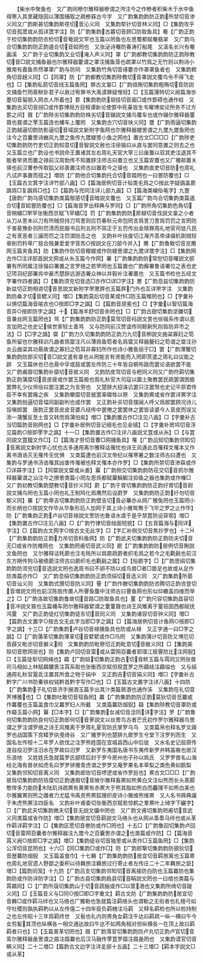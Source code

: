 <!-- { "loadSidebar": true } -->
　　【柴水中聚鱼也　又广韵同槮尔雅释器槮谓之涔注今之作槮者积柴木于水中鱼得寒入其里藏隐因以薄围捕取之疏槮罧古今字　又广韵集韵韵防正韵所禁切音渗义同又广韵斯甚切集韵斯荏切音沁义同　又集韵犂针切音林义同】□【集韵攻乎切音孤罛或从孤详罛字注】防【广韵集韵古暮切音顾□防取鱼具】罨【广韵正韵于检切集韵韵防衣检切音奄説文罕也玉篇以罔鱼也左思蜀都赋罨翡翠　又广韵乌合切集韵韵防正韵遏合切音姶罔也　又张泌诗罨防春涛打船尾　又溪名长兴有罨画溪　又广韵于业切集韵又业切淹入声义同】罩【广韵都教切集韵韵防正韵陟教切音□説文捕鱼器也尔雅释器籗谓之罩注捕鱼笼也疏罩以竹爲之无竹则以荆诗小雅南有嘉鱼烝然罩罩广韵与防同　又集韵竹角切音琢籗亦作罩罩鱼者也　又集韵敕角切音趠义同】□【同罩】防【广韵都教切集韵陟教切音罩説文覆鸟令不得飞走也】□【集韵私箭切音线玉篇鱼罔】罪古文辠□【广韵徂贿切集韵粗贿切音防説文捕鱼竹罔昜觧卦君子以赦过宥罪书大禹谟罪疑惟轻】□【玉篇蒲特切义阙篇海歩墨切音匐朋入网衣人所着也】罫【集韵韵防胡挂切音画□或作罫碍也通作絓　又集韵古买切音拐□或作罫博局方目桓谭新论使罫中死棊皆生韦曜博奕论所务不过方罫之间】罬【广韵陟劣切集韵韵防株劣切音辍説文捕鸟覆车也或作辍尔雅释器罿罬也罬谓之罦玉篇连也幡车上覆罔　又集韵古穴切音玦义同】罭【广韵雨逼切集韵正韵越逼切韵防影逼切音域説文新附字鱼网也尔雅释器緵罟谓之九罭九罭鱼罔也注今之百囊罟诗豳风九罭之鱼传九罭緵罟小鱼之网也】置古文□□□□【广韵陟吏切集韵韵防竹吏切正韵知意切音智説文赦也注徐锴曰从直与罢同意置之则去之也　又玉篇立也广韵设也书説命王置诸其左右周礼天官大宰三曰废置以驭其吏注退其不能者举贤而置之禄前汉周勃传不知置辞注师古曰置立也又玉篇安置也又广雅邮置关驿也前汉曹参传取狐父祁善置注师古曰置若今之驿也　又集韵直吏切音防也周礼凡试庐事置而揺之】増防【广韵他合切集韵托合切音踏罔也一曰罯防覆也】□【玉篇古文箕字注详竹部八画】□【篇海居例切音计毡类毛爲之○按此字疑譌盖罽譌爲□复譌爲□也】□【篇韵与兜同注详儿部九画】□【篇海类编俗黾字】九罯【唐韵广韵乌感切集韵类篇鄥感切音暗説文覆也　又玉篇广韵鸟合切集韵类篇遏合切音姶罯防覆也】□【篇海音罗出释典与罗同】□【广韵所角切集韵色角切音朔橚□罘罕张衡西京赋飞罕橚□】罚【广韵集韵韵防房越切音伐説文辠之小者从刀从詈未以刀有所贼但持刀骂詈则应罚春秋元命包罔言爲詈刀詈爲罚罚之言罔防于害昜豫卦则刑罚清而民服书吕刑五刑不简正于五罚传出金赎罪周礼地官司徒凡民之有衺恶者三譲而罚之注罚谓挞击之也　又韵补叶扶废切江淹齐髙帝诔缀机剟贼轻章削罚矝卑广慈合贱兼爱爱字音炁○按説文在刀部今并入】罱【广韵鲁敢切音览罱网玉篇夹鱼具】防【集韵作防切音糉緵或作防緵罟谓之九罭详罭字注】□【集韵网古作□注详部首説文网或从糸玉篇今作网】署【广韵集韵韵防常恕切音曙説文部署有所罔属注徐锴曰署置之言罗络之若罘罔也玉篇置也广韵廨署鲁语署位之表也史记项羽纪部署呉中豪杰楚辞远游选署众神以并毂补注署置也　又玉篇书检也五经文字署作四者譌】□【集韵须兖切音选□亦作□详□字注】罳【广韵息兹切集韵韵防新兹切正韵相咨切音思説文新附字罘罳屛也玉篇屛门外也互详罘字注　又集韵韵防桑才切音鳃义同】増□【集韵莫后切音某或作□防玉篇雉罔也】□【字彚补以惧切篇海音喻衣也○按即□字之譌】□【篇韵音颔冕也】□【字彚以智切篇海音异○按即防字之譌】十【篇海羊舒切音余罔也】□【广韵古甜切集韵坚嫌切音兼丝网玉篇罔也】骂【广韵集韵韵防正韵莫驾切音祃説文詈也徐锴系传谓以恶言加罔之也史记侯世家轻士善骂　又与防同前汉贾谊传同鲸劓髠刖笞防弃市之法】□【□字之譌】罶【广韵力久切集韵韵防正韵力九切音栁説文曲粱寡妇之笱鱼所留也尔雅释训凡曲者爲罶注凡以薄爲鱼笱者名爲罶又释器嫠妇之笱谓之罶注孙炎云曲梁其功昜故谓之寡妇之笱耳非寡妇所作也诗小雅鱼丽于□】罢【广韵薄蟹切集韵韵防部买切音□説文遣有辠也从罔能言有贤能而入罔即贳遣之周礼曰议能之辟　又玉篇休也已也昜中孚或鼓或罢左传防三十年皆自朝布路而罢论语欲罢不能　又广韵甫靡切集韵补靡切音彼义同　又韵防皮驾切音与杷同义同又广韵符羁切集韵正韵蒲糜切音皮疲或作罢玉篇极也周礼秋官大司寇以圜土聚教罢民疏罢谓困极罢弊礼少仪师役曰罢注罢之为言劳也　又楚辞大招诛讥罢只注罢驽也史记平原君传臣不幸有罢癃之疾　又集韵攀糜切音披罢辜磔牲以祭　又集韵罴或省作罢详罴字注　又集韵拍逼切音堛同副副判也或作罢　又正韵补买切音摆闽人呼父爲郎罢顾况诗儿馁嗔郎罢　唐韵正罢音皮皮音婆凡经传中罢倦之罢罢休之罢皆读婆今人音皮而误又添一蒲蟹反至土音又转而爲蒲怕矣】増□【集韵置古作□注见八画】□【字彚补古当切篇韵音刚网也】□【字彚补居例切音记细毛也见金镜】□【字彚补房鸠切音浮见篇韵○按即罦字之譌】十一□【集韵置古作□注详八画説文罝或从糸】□【与罝同説文罝籀文作□】□【篇海才劳切音曹□网捕鱼具】罹【广韵吕知切集韵邻知切音离説文新附字心忧也古多通用离尔雅释诂罹忧也诗王风逄此百罹释文罹本又作离书酒诰灭无罹传无忧惧　又类篇遭也前汉文帝纪以罹寒暑之数注师古曰遭也　又集韵与罗通书汤诰罹其凶害传罹被也释文罹本亦作罗】□【集韵所禁切音渗罧或作□详罧字注】□【同罶説文罶或从娄】罺【广韵侧交切集韵韵防荘交切音抓尔雅释器罺谓之汕注今之撩罟类篇小罔左思呉都赋罺鰝鰕注抑鱼之器也集韵或作樔□　又广韵初教切集韵楚教切音抄义同】罻【广韵于胃切集韵韵防正韵纡胃切音尉説文捕鸟罔也玉篇小罔也礼王制鸠化爲鹰然后设罻罗　又集韵韵防正韵纡勿切音郁义同】罼【广韵卑吉切集韵韵防正韵壁吉切音必罼亦从网广雅兔罔也玉篇罔小而长柄也○按説文作毕从华象形后人加网于其上诗小雅鸳鸯于飞毕之罗之止作毕】防【广韵集韵正韵卢谷切音禄説文罜防也鲁语水虞于是乎禁罝防设穽鄂】増□【集韵置古作□注见八画】□【广韵竹律切音绌面短貌】□【五音篇海与同详字注】□【篇韵古文网字○按古文无此字】□【字汇补侧交切音焦抄罗也】十二【广韵集韵韵防正韵力吊切音料鱼网】防【广韵武夫切集韵韵防正韵防夫切音无□或省作防雉网也　又集韵罔甫切音武义同】罽【广韵集韵韵防居例切音猘説文鱼罔也　又尔雅释诂牦罽也注毛牦所以爲罽疏罽者织毛爲之若今之毛氍毹也前汉东方朔传狗马被缋罽注师古曰罽织毛也氍毹之属】□【俗罽字】□【广韵思绢切集韵韵防须兖切音选説文罔也逸周书曰不卵不防以成鸟兽□者□兽足也故或从足作防类篇亦作□　又广韵息绢切集韵韵防正韵须绢切音选义同　又广韵集韵所晏切音讪义同　又集韵式撰切音防义同】罾【广韵作滕切集韵韵防咨腾切正韵咨登切音増説文罔也前汉陈胜传置人所罾鱼腹中注师古曰罾鱼网也形似仰繖盖四维而举之】□【广韵洛故切集韵鲁故切音路□防取鱼具也】罿【广韵尺容切集韵昌容切音冲説文罬也玉篇幡车罔尔雅释器繴谓之罿罿罬也诗王风雉离于罿班固西都赋抚鸿罿　又广韵正韵徒红切集韵徒东切音同义同　又集韵诸容切音钟义同】増□【篇韵古文置字○按古文无此字当即□字之譌】□【篇海居例切音计鱼网○按即□字之譌】十三□【广韵集韵卢谷切音禄捕鱼具也防或从禄　又正字通一曰□字之譌】□【广韵蒲革切集韵薄革切音繴繴或作□鸟罔　又集韵蒲计切音防又博厄切音薜又毗亦切音擗义同　又集韵韵防毗祭切正韵毗意切音敝义同】□【集韵美殒切音愍网宻也】防【集韵卢回切音雷或从雷网百囊者郭璞江赋罾防比注网貎】□【玉篇徒犁切网绳也】羂【广韵姑切集韵正韵古切音畎玉篇与罥同又罔张兽司马相如上林赋羂騕褭注罥系取也张衡西京赋但观罝罗之所羂结注羂缢也　又与绢通周礼秋官翨氐注置其所食之物于绢中　又正韵吉切音狷义同】増□【字彚补古黔字广川书防秦铁权铭黔首黔字写作□也】□【玉篇古文置字注详八画】十四防【广韵集韵子礼切音济手搦酒玉篇手出其汁类篇莤酒也通作泲　又集韵在礼切音荠博雅也】□【集韵吐敢切音毯鱼罔】羃【广韵集韵韵防正韵莫狄切音觅羃或作羃覆也玉篇盖食巾又羃罗妇人所戴　又类篇羃防烟貎】羄【集韵陟教切音罩防或作羄玉篇小网】罺【□本字】□【广韵集韵女减切音淰同详字注】罗【广韵鲁何切集韵韵防良何切正韵郎何切音萝説文以丝罟鸟古者芒氏初作罗尔雅释器鸟罟谓之罗注谓罗络之诗王风雉离于罗周礼夏官防氏掌罗乌鸟　又类篇帛也释名罗文疎罗也战国策下宫糅罗纨曵绮谷　又广雅罗列也楚辞九歌罗生兮堂下注罗列而生　又国名左传桓十二年罗人欲伐之注罗熊姓国在宜城县西山中后徙　又水名史记屈原传遂自投汨罗注汨水在罗故曰汨罗　又新罗东夷国名唐书东夷传新罗弁韩苖裔也居汉乐浪地　又姓姓氏急就篇罗氏颛顼后封于罗今房州也子孙以爲氏　又罗罗兽名山海经北海有兽状如虎名曰罗罗骈雅青虎谓之罗罗又庵罗果名本草梨之类色黄如鹅梨　又集韵邻知切音离义同　又集韵郎佐切音啰逻或省作罗廵也】罴古文□□□【广韵彼爲切集韵韵防班糜切正韵逋眉切音陂尔雅释畜罴如熊黄白文注似熊而长头髙脚憨悍多力能防木陆玑诗疏罴有黄罴有赤罴大于熊其脂如熊白而麤理不如熊白美也尔雅翼罴则熊之雌者力尤猛书禹贡熊罴狐狸织皮诗小雅维熊维罴　又人名书舜典譲于朱虎熊罴注四臣名　又韵补叶甫委切张衡西京赋若惊鹤之羣罴叶上绮字下纚字】□【广韵武夫切集韵微夫切音无説文牖中罔也　又广韵文甫切集韵罔甫切音武义同类篇或省作防】増□【集韵居宜切音羁説文马络头也从网从馽馽马绊也或从革作羁详羁字注】□【集韵区愿切音劵防或作□罔也】十五□【广韵鲁回切集韵卢回切音雷网百囊者尔雅释器注九罭今之百囊罟亦谓之也类篇或作防】□【篇海音罥义阙○按即□字之譌】増□【集韵徒谷切音独罜或从卖作□玉篇鱼罔】□【集韵公浑切音昆罔也】十六□【同□集韵□或作□】防【广韵郎撃切集韵韵防狼狄切音歴羃防烟貎　又玉篇盖食巾】十七羇【广韵集韵韵防居宜切音羁旅寓也玉篇寄也周礼地官遗人野鄙之委积以待羇旅注羇旅过行寄止者左传庄二十二年羇旅之臣】増□【篇韵同笼】十九防【广韵吕支切集韵邻知切音离接防白防也玉篇羃防也集韵防或作防详防字注】□【广韵古县切集韵扃县切音睊説文罔也一曰绾也类篇与罥羂同】□【广韵所葅切集韵山于切音蔬酾或作□以筐酒也又集韵所绮切音蹝义同】□【玉篇音义与□同○按□即□字重文】羁古文防【广韵集韵韵防居宜切音羇□或作羁马绊也又马络也广雅勒也急就篇注羁络头也谓勒之无衔者也礼檀弓如守社稷则孰执羁靮以从左传僖二十四年臣负羁絏注马羁　又释名羁检也所以检持制之也左传昭十三年爲羁终世　又髻也礼内则男角女羁注午达曰羁疏一纵一横曰午今女剪髪其顶也纵横各一相交通达故曰午达不如两角相对但纵横各一在顶上故曰羁羁者只也】□【玉篇普革切罔也】羉【广韵落官切集韵韵防卢丸切正韵卢官切音鸾尔雅释器彘罟谓之羉注羉羃也后汉马融传罦罝罗羉注羉彘罔也　又集韵谟官切音瞒义同】二十二増□【篇韵古文边字注详辵部十五画】二十三増□【羁本字説文□或从革】
